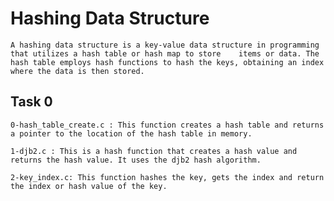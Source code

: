 # Hashing Data Structure

    A hashing data structure is a key-value data structure in programming that utilizes a hash table or hash map to store    items or data. The hash table employs hash functions to hash the keys, obtaining an index where the data is then stored.

## Task 0

    0-hash_table_create.c : This function creates a hash table and returns a pointer to the location of the hash table in memory.

    1-djb2.c : This is a hash function that creates a hash value and returns the hash value. It uses the djb2 hash algorithm.

    2-key_index.c: This function hashes the key, gets the index and return the index or hash value of the key.
